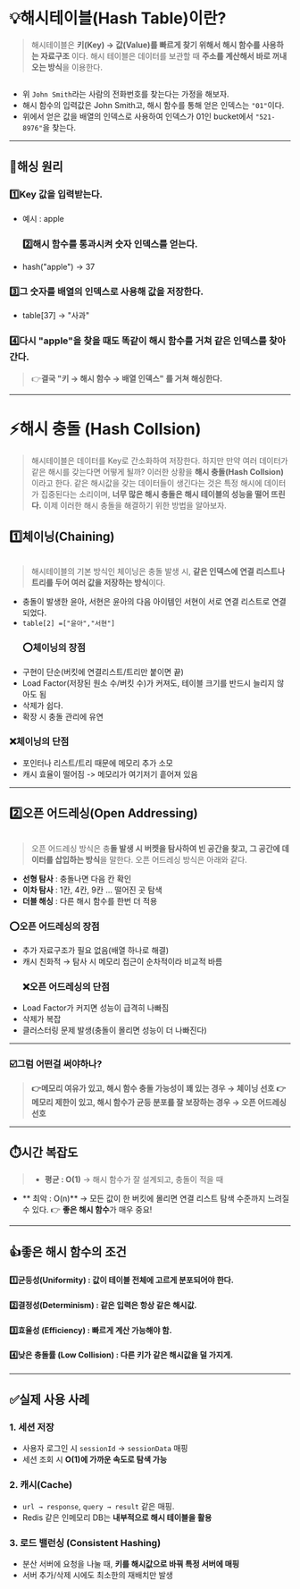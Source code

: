 <h1 id="💡해시테이블hash-table이란">💡해시테이블(Hash Table)이란?</h1>
<blockquote>
<p>해시테이블은 <strong>키(Key) → 값(Value)를 빠르게 찾기 위해서 해시 함수를 사용하는 자료구조</strong> 이다.
해시 테이블은 데이터를 보관할 때 <strong>주소를 계산해서 바로 꺼내오는 방식</strong>을 이용한다.</p>
</blockquote>
<p><img alt="" src="https://velog.velcdn.com/images/dev_ssj/post/f8558b76-b1db-482a-9a5c-8053c4120237/image.png" /></p>
<ul>
<li>위 <code>John Smith</code>라는 사람의 전화번호를 찾는다는 가정을 해보자.</li>
<li>해시 함수의 입력값은 John Smith고, 해시 함수를 통해 얻은 인덱스는 <code>&quot;01&quot;</code>이다.</li>
<li>위에서 얻은 값을 배열의 인덱스로 사용하여 인덱스가 01인 bucket에서 <code>&quot;521-8976&quot;</code>을 찾는다.</li>
</ul>
<hr />
<h2 id="💭해싱-원리">💭해싱 원리</h2>
<h3 id="1️⃣key-값을-입력받는다">1️⃣Key 값을 입력받는다.</h3>
<ul>
<li>예시 : apple<h3 id="2️⃣해시-함수를-통과시켜-숫자-인덱스를-얻는다">2️⃣해시 함수를 통과시켜 숫자 인덱스를 얻는다.</h3>
</li>
<li>hash(&quot;apple&quot;) → 37</li>
</ul>
<h3 id="3️⃣그-숫자를-배열의-인덱스로-사용해-값을-저장한다">3️⃣그 숫자를 배열의 인덱스로 사용해 값을 저장한다.</h3>
<ul>
<li>table[37] → &quot;사과&quot;</li>
</ul>
<h3 id="4️⃣다시-apple을-찾을-때도-똑같이-해시-함수를-거쳐-같은-인덱스를-찾아간다">4️⃣다시 &quot;apple&quot;을 찾을 때도 똑같이 해시 함수를 거쳐 같은 인덱스를 찾아간다.</h3>
<blockquote>
<p>👉<strong>결국 &quot;키 → 해시 함수 → 배열 인덱스&quot; 를 거쳐 해싱한다.</strong></p>
</blockquote>
<hr />
<h1 id="⚡해시-충돌-hash-collsion">⚡해시 충돌 (Hash Collsion)</h1>
<blockquote>
<p>해시테이블은 데이터를 Key로 간소화하여 저장한다. 하지만 만약 여러 데이터가 같은 해시를 갖는다면 어떻게 될까? 
이러한 상황을 <strong>해시 충돌(Hash Collsion)</strong>이라고 한다.
같은 해시값을 갖는 데이터들이 생긴다는 것은 특정 해시에 데이터가 집중된다는 소리이며, <strong>너무 많은 해시 충돌은 해시 테이블의 성능을 떨어 뜨린다.</strong>
이제 이러한 해시 충돌을 해결하기 위한 방법을 알아보자.</p>
</blockquote>
<h2 id="1️⃣체이닝chaining">1️⃣체이닝(Chaining)</h2>
<p><img alt="" src="https://velog.velcdn.com/images/dev_ssj/post/164214c7-4f6a-430a-81e7-d996989f3afd/image.png" /></p>
<blockquote>
<p>해시테이블의 기본 방식인 체이닝은 충돌 발생 시, <strong>같은 인덱스에 연결 리스트나 트리를 두어 여러 값을 저장하는 방식</strong>이다.</p>
</blockquote>
<ul>
<li>충돌이 발생한 윤아, 서현은 윤아의 다음 아이템인 서현이 서로 연결 리스트로 연결되었다. </li>
<li><code>table[2] =[&quot;윤아&quot;,&quot;서현&quot;]</code><h3 id="⭕체이닝의-장점">⭕체이닝의 장점</h3>
</li>
<li>구현이 단순(버킷에 연결리스트/트리만 붙이면 끝)</li>
<li>Load Factor(저장된 원소 수/버킷 수)가 커져도, 테이블 크기를 반드시 늘리지 않아도 됨</li>
<li>삭제가 쉽다.</li>
<li>확장 시 충돌 관리에 유연</li>
</ul>
<h3 id="❌체이닝의-단점">❌체이닝의 단점</h3>
<ul>
<li>포인터나 리스트/트리 때문에 메모리 추가 소모</li>
<li>캐시 효율이 떨어짐 -&gt; 메모리가 여기저기 흩어져 있음</li>
</ul>
<hr />
<h2 id="2️⃣오픈-어드레싱open-addressing">2️⃣오픈 어드레싱(Open Addressing)</h2>
<p><img alt="" src="https://velog.velcdn.com/images/dev_ssj/post/8c8c06cb-620c-472a-b17f-dc8203953413/image.png" /></p>
<blockquote>
<p>오픈 어드레싱 방식은 충<strong>돌 발생 시 버켓을 탐사하여 빈 공간을 찾고, 그 공간에 데이터를 삽입하는 방식</strong>을 말한다. 오픈 어드레싱 방식은 아래와 같다.</p>
</blockquote>
<ul>
<li><strong>선형 탐사</strong> : 충돌나면 다음 칸 확인</li>
<li><strong>이차 탐사</strong> : 1칸, 4칸, 9칸 ... 떨어진 곳 탐색</li>
<li><strong>더블 해싱</strong> : 다른 해시 함수를 한번 더 적용</li>
</ul>
<h3 id="⭕오픈-어드레싱의-장점">⭕오픈 어드레싱의 장점</h3>
<ul>
<li>추가 자료구조가 필요 없음(배열 하나로 해결)</li>
<li>캐시 친화적 → 탐사 시 메모리 접근이 순차적이라 비교적 바름<h3 id="❌오픈-어드레싱의-단점">❌오픈 어드레싱의 단점</h3>
</li>
<li>Load Factor가 커지면 성능이 급격히 나빠짐</li>
<li>삭제가 복잡</li>
<li>클러스터링 문제 발생(충돌이 몰리면 성능이 더 나빠진다)</li>
</ul>
<hr />
<h3 id="☑️그럼-어떤걸-써야하나">☑️그럼 어떤걸 써야하나?</h3>
<blockquote>
<p><strong>👉메모리 여유가 있고, 해시 함수 충돌 가능성이 꽤 있는 경우 → 체이닝 선호
👉메모리 제한이 있고, 해시 함수가 균등 분포를 잘 보장하는 경우 → 오픈 어드레싱 선호</strong></p>
</blockquote>
<hr />
<h2 id="⏱️시간-복잡도">⏱️시간 복잡도</h2>
<blockquote>
<ul>
<li><strong>평균 : O(1)</strong> → 해시 함수가 잘 설계되고, 충돌이 적을 때</li>
</ul>
</blockquote>
<ul>
<li>** 최악 : O(n)** → 모든 값이 한 버킷에 몰리면 연결 리스트 탐색 수준까지 느려질 수 있다.
👉 <strong>좋은 해시 함수</strong>가 매우 중요!</li>
</ul>
<hr />
<h2 id="👍좋은-해시-함수의-조건">👍좋은 해시 함수의 조건</h2>
<h4 id="1️⃣균등성uniformity--값이-테이블-전체에-고르게-분포되어야-한다">1️⃣균등성(Uniformity) : 값이 테이블 전체에 고르게 분포되어야 한다.</h4>
<h4 id="2️⃣결정성determinism--같은-입력은-항상-같은-해시값">2️⃣결정성(Determinism) : 같은 입력은 항상 같은 해시값.</h4>
<h4 id="3️⃣효율성-efficiency--빠르게-계산-가능해야-함">3️⃣효율성 (Efficiency) : 빠르게 계산 가능해야 함.</h4>
<h4 id="4️⃣낮은-충돌률-low-collision--다른-키가-같은-해시값을-덜-가지게">4️⃣낮은 충돌률 (Low Collision) : 다른 키가 같은 해시값을 덜 가지게.</h4>
<hr />
<h2 id="✅실제-사용-사례">✅실제 사용 사례</h2>
<h3 id="1-세션-저장">1. 세션 저장</h3>
<ul>
<li>사용자 로그인 시 <code>sessionId</code> → <code>sessionData</code> 매핑</li>
<li>세션 조회 시 <strong>O(1)에 가까운 속도로 탐색 가능</strong></li>
</ul>
<h3 id="2-캐시cache">2. 캐시(Cache)</h3>
<ul>
<li><code>url → response</code>, <code>query → result</code> 같은 매핑.</li>
<li>Redis 같은 인메모리 DB는 <strong>내부적으로 해시 테이블을 활용</strong></li>
</ul>
<h3 id="3-로드-밸런싱-consistent-hashing">3. 로드 밸런싱 (Consistent Hashing)</h3>
<ul>
<li>분산 서버에 요청을 나눌 때, <strong>키를 해시값으로 바꿔 특정 서버에 매핑</strong></li>
<li>서버 추가/삭제 시에도 최소한의 재배치만 발생</li>
</ul>